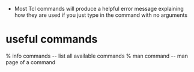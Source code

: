 * Most Tcl commands will produce a helpful error message explaining how they are used if you just type in the command with no arguments


# useful commands
% info commands	    -- list all available commands
% man command	    -- man page of a command

